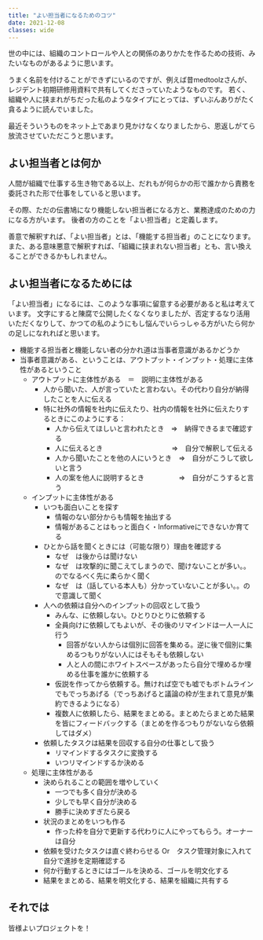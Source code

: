 ```yaml
---
title: "よい担当者になるためのコツ"
date: 2021-12-08
classes: wide
---
```


世の中には、組織のコントロールや人との関係のありかたを作るための技術、みたいなものがあるように思います。

うまく名前を付けることができずにいるのですが、例えば昔medtoolzさんが、レジデント初期研修用資料で共有してくださっていたようなものです。
若く、組織や人に挟まれがちだった私のようなタイプにとっては、ずいぶんありがたく貪るように読んでいました。

最近そういうものをネット上であまり見かけなくなりましたから、恩返しがてら放流させていただこうと思います。

## よい担当者とは何か

人間が組織で仕事する生き物である以上、だれもが何らかの形で誰かから責務を委託された形で仕事をしていると思います。

その際、ただの伝書鳩になり機能しない担当者になる方と、業務達成のための力になる方がいます。
後者の方のことを「よい担当者」と定義します。

善意で解釈すれば、「よい担当者」とは、「機能する担当者」のことになります。
また、ある意味悪意で解釈すれば、「組織に挟まれない担当者」とも、言い換えることができるかもしれません。

## よい担当者になるためには

「よい担当者」になるには、このような事項に留意する必要があると私は考えています。
文字にすると陳腐で公開したくなくなりましたが、否定するなり活用いただくなりして、かつての私のようにもし悩んでいらっしゃる方がいたら何かの足しになれればと思います。

- 機能する担当者と機能しない者の分かれ道は当事者意識があるかどうか
- 当事者意識がある、ということは、アウトプット・インプット・処理に主体性があるということ
  - アウトプットに主体性がある　＝　説明に主体性がある
    - 人から聞いた、人が言っていたと言わない。その代わり自分が納得したことを人に伝える
    - 特に社外の情報を社内に伝えたり、社内の情報を社外に伝えたりするときにこのようにする：
      - 人から伝えてほしいと言われたとき　⇒　納得できるまで確認する
      - 人に伝えるとき　　　　　　　　　　⇒　自分で解釈して伝える
      - 人から聞いたことを他の人にいうとき　⇒　自分がこうして欲しいと言う
      - 人の案を他人に説明するとき　　　　　⇒　自分がこうすると言う
  - インプットに主体性がある
    - いつも面白いことを探す
      - 情報のない部分からも情報を抽出する
      - 情報があることはもっと面白く・Informativeにできないか育てる
    - ひとから話を聞くときには（可能な限り）理由を確認する
      - なぜ　は後からは聞けない
      - なぜ　は攻撃的に聞こえてしまうので、聞けないことが多い。。のでなるべく先に柔らかく聞く
      - なぜ　は（話している本人も）分かっていないことが多い。。ので意識して聞く
    - 人への依頼は自分へのインプットの回収として扱う
      - みんな、に依頼しない。ひとりひとりに依頼する
      - 全員向けに依頼してもよいが、その後のリマインドは一人一人に行う
        - 回答がない人からは個別に回答を集める。逆に後で個別に集めるつもりがない人にはそもそも依頼しない
        - 人と人の間にホワイトスペースがあったら自分で埋めるか埋める仕事を誰かに依頼する
      - 仮説を作ってから依頼する。無ければ空でも嘘でもボトムラインでもでっちあげる（でっちあげると議論の枠が生まれて意見が集約できるようになる）
      - 複数人に依頼したら、結果をまとめる。まとめたらまとめた結果を皆にフィードバックする（まとめを作るつもりがないなら依頼してはダメ）
    - 依頼したタスクは結果を回収する自分の仕事として扱う
      - リマインドするタスクに変換する
      - いつリマインドするか決める
  - 処理に主体性がある
    - 決められることの範囲を増やしていく
      - 一つでも多く自分が決める
      - 少しでも早く自分が決める
      - 勝手に決めすぎたら戻る
    - 状況のまとめをいつも作る
      - 作った枠を自分で更新する代わりに人にやってもらう。オーナーは自分
    - 依頼を受けたタスクは直ぐ終わらせる Or　タスク管理対象に入れて自分で進捗を定期確認する
    - 何か行動するときにはゴールを決める、ゴールを明文化する
    - 結果をまとめる、結果を明文化する、結果を組織に共有する

## それでは
皆様よいプロジェクトを！

